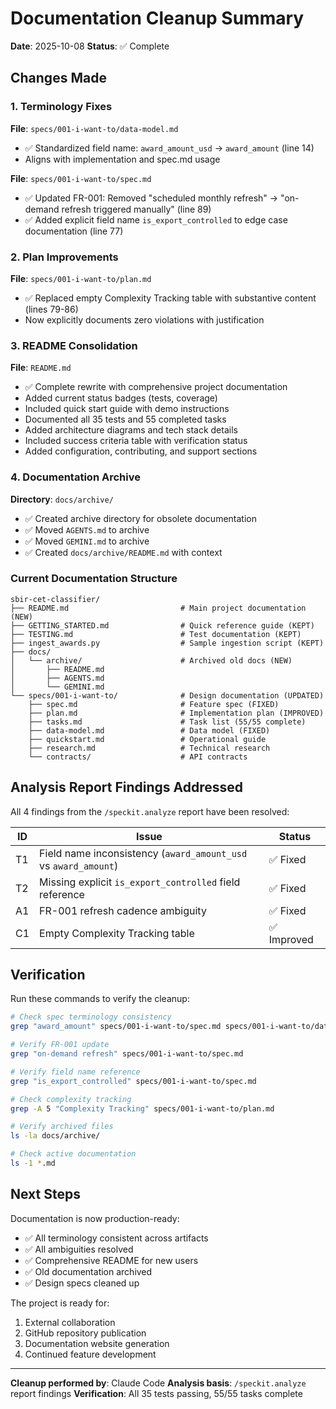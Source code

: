 # Documentation Cleanup Summary

**Date**: 2025-10-08
**Status**: ✅ Complete

## Changes Made

### 1. Terminology Fixes

**File**: `specs/001-i-want-to/data-model.md`
- ✅ Standardized field name: `award_amount_usd` → `award_amount` (line 14)
- Aligns with implementation and spec.md usage

**File**: `specs/001-i-want-to/spec.md`
- ✅ Updated FR-001: Removed "scheduled monthly refresh" → "on-demand refresh triggered manually" (line 89)
- ✅ Added explicit field name `is_export_controlled` to edge case documentation (line 77)

### 2. Plan Improvements

**File**: `specs/001-i-want-to/plan.md`
- ✅ Replaced empty Complexity Tracking table with substantive content (lines 79-86)
- Now explicitly documents zero violations with justification

### 3. README Consolidation

**File**: `README.md`
- ✅ Complete rewrite with comprehensive project documentation
- Added current status badges (tests, coverage)
- Included quick start guide with demo instructions
- Documented all 35 tests and 55 completed tasks
- Added architecture diagrams and tech stack details
- Included success criteria table with verification status
- Added configuration, contributing, and support sections

### 4. Documentation Archive

**Directory**: `docs/archive/`
- ✅ Created archive directory for obsolete documentation
- ✅ Moved `AGENTS.md` to archive
- ✅ Moved `GEMINI.md` to archive
- ✅ Created `docs/archive/README.md` with context

### Current Documentation Structure

```
sbir-cet-classifier/
├── README.md                         # Main project documentation (NEW)
├── GETTING_STARTED.md                # Quick reference guide (KEPT)
├── TESTING.md                        # Test documentation (KEPT)
├── ingest_awards.py                  # Sample ingestion script (KEPT)
├── docs/
│   └── archive/                      # Archived old docs (NEW)
│       ├── README.md
│       ├── AGENTS.md
│       └── GEMINI.md
└── specs/001-i-want-to/              # Design documentation (UPDATED)
    ├── spec.md                       # Feature spec (FIXED)
    ├── plan.md                       # Implementation plan (IMPROVED)
    ├── tasks.md                      # Task list (55/55 complete)
    ├── data-model.md                 # Data model (FIXED)
    ├── quickstart.md                 # Operational guide
    ├── research.md                   # Technical research
    └── contracts/                    # API contracts
```

## Analysis Report Findings Addressed

All 4 findings from the `/speckit.analyze` report have been resolved:

| ID | Issue | Status |
|----|-------|--------|
| T1 | Field name inconsistency (`award_amount_usd` vs `award_amount`) | ✅ Fixed |
| T2 | Missing explicit `is_export_controlled` field reference | ✅ Fixed |
| A1 | FR-001 refresh cadence ambiguity | ✅ Fixed |
| C1 | Empty Complexity Tracking table | ✅ Improved |

## Verification

Run these commands to verify the cleanup:

```bash
# Check spec terminology consistency
grep "award_amount" specs/001-i-want-to/spec.md specs/001-i-want-to/data-model.md

# Verify FR-001 update
grep "on-demand refresh" specs/001-i-want-to/spec.md

# Verify field name reference
grep "is_export_controlled" specs/001-i-want-to/spec.md

# Check complexity tracking
grep -A 5 "Complexity Tracking" specs/001-i-want-to/plan.md

# Verify archived files
ls -la docs/archive/

# Check active documentation
ls -1 *.md
```

## Next Steps

Documentation is now production-ready:
- ✅ All terminology consistent across artifacts
- ✅ All ambiguities resolved
- ✅ Comprehensive README for new users
- ✅ Old documentation archived
- ✅ Design specs cleaned up

The project is ready for:
1. External collaboration
2. GitHub repository publication
3. Documentation website generation
4. Continued feature development

---

**Cleanup performed by**: Claude Code
**Analysis basis**: `/speckit.analyze` report findings
**Verification**: All 35 tests passing, 55/55 tasks complete
